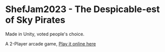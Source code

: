 # ShefJam2023 - The Despicable-est of Sky Pirates
 
Made in Unity, voted people's choice.

A 2-Player arcade game, [Play it online here](https://contraband.software/pirate-face-off/game)
